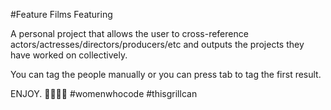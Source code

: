 #Feature Films Featuring

A personal project that allows the user to cross-reference actors/actresses/directors/producers/etc and outputs the projects they have worked on collectively.

You can tag the people manually or you can press tab to tag the first result.

ENJOY. 🏴󠁧󠁢󠁳󠁣󠁴󠁿🙆👩‍💻 #womenwhocode #thisgrillcan
